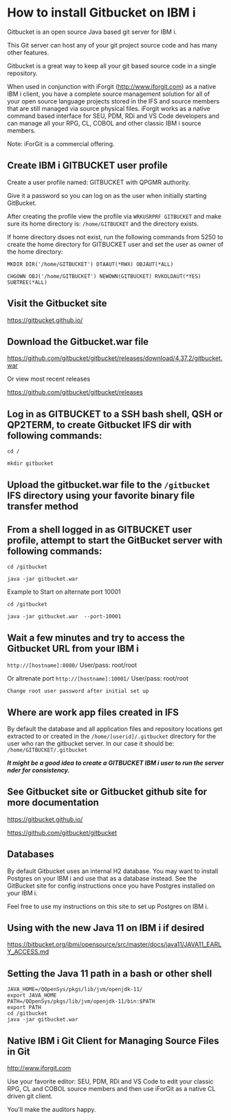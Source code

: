 # How to install Gitbucket on IBM i 
Gitbucket is an open source Java based git server for IBM i.

This Git server can host any of your git project source code and has many other features. 

Gitbucket is a great way to keep all your git based source code in a single repository. 

When used in conjunction with iForgit (http://www.iforgit.com) as a native IBM i client, you have a complete source management solution for all of your open source language projects stored in the IFS and source members that are still managed via source physical files. iForgit works as a native command based interface for SEU, PDM, RDi and VS Code developers and can manage all your RPG, CL, COBOL and other classic IBM i source members. 

Note: iForGit is a commercial offering.

## Create IBM i GITBUCKET user profile

Create a user profile named: GITBUCKET with QPGMR authority. 

Give it a password so you can log on as the user when initially starting GitBucket.

After creating the profile view the profile via ```WRKUSRPRF GITBUCKET``` and make sure its home directory is: ```/home/GITBUCKET``` and the directory exists. 

If home directory dsoes not exist, run the following commands from 5250 to create the home directory for GITBUCKET user and set the user as owner of the home directory:

```
MKDIR DIR('/home/GITBUCKET') DTAAUT(*RWX) OBJAUT(*ALL)
 
CHGOWN OBJ('/home/GITBUCKET') NEWOWN(GITBUCKET) RVKOLDAUT(*YES) SUBTREE(*ALL)
```

## Visit the Gitbucket site

https://gitbucket.github.io/

## Download the Gitbucket.war file 

https://github.com/gitbucket/gitbucket/releases/download/4.37.2/gitbucket.war

Or view most recent releases

https://github.com/gitbucket/gitbucket/releases

## Log in as GITBUCKET to a SSH bash shell, QSH or QP2TERM, to create Gitbucket IFS dir with following commands:
```
cd /

mkdir gitbucket
```

## Upload the gitbucket.war file to the ```/gitbucket``` IFS directory using your favorite binary file transfer method

## From a shell logged in as GITBUCKET user profile, attempt to start the GitBucket server with following commands:
```
cd /gitbucket

java -jar gitbucket.war
```
Example to Start on alternate port 10001
```
cd /gitbucket

java -jar gitbucket.war  --port-10001
```

## Wait a few minutes and try to access the Gitbucket URL from your IBM i 
```http://[hostname]:8080/```   User/pass: root/root

Or altrenate port
```http://[hostname]:10001/```   User/pass: root/root

```Change root user password after initial set up```

## Where are work app files created in IFS
By default the database and all application files and repository locations get extracted to or created in the ```/home/[userid]/.gitbucket``` directory for the user who ran the gitbucket server. In our case it should be:  ```/home/GITBUCKET/.gitbucket```

***It might be a good idea to create a GITBUCKET IBM i user to run the server nder for consistency.***

## See Gitbucket site or Gitbucket github site for more documentation

https://gitbucket.github.io/

https://github.com/gitbucket/gitbucket

## Databases
By default Gitbucket uses an internal H2 database. You may want to install Postgres on your IBM i and use that as a database instead. See the GitBucket site for config instructions once you have Postgres installed on your IBM i. 

Feel free to use my instructions on this site to set up Postgres on IBM i. 

## Using with the new Java 11 on IBM i if desired
https://bitbucket.org/ibmi/opensource/src/master/docs/java11/JAVA11_EARLY_ACCESS.md

## Setting the Java 11 path in a bash or other shell
```
JAVA_HOME=/QOpenSys/pkgs/lib/jvm/openjdk-11/
export JAVA_HOME
PATH=/QOpenSys/pkgs/lib/jvm/openjdk-11/bin:$PATH
export PATH
cd /gitbucket
java -jar gitbucket.war
```

## Native IBM i Git Client for Managing Source Files in Git
http://www.iforgit.com

Use your favorite editor: SEU, PDM, RDi and VS Code to edit your classic RPG, CL and COBOL source members and then use iForGit as a native CL driven git client.

You'll make the auditors happy.

